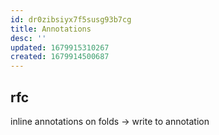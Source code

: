 ```yaml
---
id: dr0zibsiyx7f5susg93b7cg
title: Annotations
desc: ''
updated: 1679915310267
created: 1679914500687
---
```

## rfc
inline annotations on folds -> write to annotation